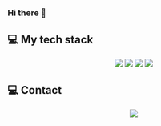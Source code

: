 ### Hi there 👋

<!--
**WOONBE/Woonbe** is a ✨ _special_ ✨ repository because its `README.md` (this file) appears on your GitHub profile.

Here are some ideas to get you started:

- 🔭 I’m currently working on ...
- 🌱 I’m currently learning ...
- 👯 I’m looking to collaborate on ...
- 🤔 I’m looking for help with ...
- 💬 Ask me about ...
- 📫 How to reach me: ...
- 😄 Pronouns: ...
- ⚡ Fun fact: ...
-->


<h2> 💻 My tech stack </h2>
<p align="center"> <img src="https://img.shields.io/badge/JAVA-007396?style=flat-square&logo=JAVA&logoColor=white"/></a> <img src="https://img.shields.io/badge/Spring-6DB33F?style=flat-square&logo=Spring&logoColor=white"/></a> <img src="https://img.shields.io/badge/SpringBoot-6DB33F?style=flat-square&logo=SpringBoot&logoColor=white"/></a>
<img src="https://img.shields.io/badge/Python-3776AB?style=flat-square&logo=Python&logoColor=white"/></a></p>


<h2> 💻 Contact </h2>
<p align="center"><a href="mailto:kepull2918@gmail.com"><img src="https://img.shields.io/badge/Gmail-D0A9F5?style=flat-square&logo=Gmail&logoColor=white&link=mailto:kepull2918@gmail.com"/></a></p>
